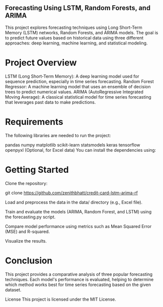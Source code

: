 ## Forecasting Using LSTM, Random Forests, and ARIMA

This project explores forecasting techniques using Long Short-Term Memory (LSTM) networks, Random Forests, and ARIMA models. The goal is to predict future values based on historical data using three different approaches: deep learning, machine learning, and statistical modeling.

# Project Overview

LSTM (Long Short-Term Memory): A deep learning model used for sequence prediction, especially in time series forecasting.
Random Forest Regressor: A machine learning model that uses an ensemble of decision trees to predict numerical values.
ARIMA (AutoRegressive Integrated Moving Average): A classical statistical model for time series forecasting that leverages past data to make predictions.

# Requirements

The following libraries are needed to run the project:

pandas
numpy
matplotlib
scikit-learn
statsmodels
keras
tensorflow
openpyxl (Optional, for Excel data)
You can install the dependencies using:



# Getting Started

Clone the repository:

git clone https://github.com/zenithbhatt/credit-card-lstm-arima-rf

Load and preprocess the data in the data/ directory (e.g., Excel file).

Train and evaluate the models (ARIMA, Random Forest, and LSTM) using the forecasting.py script.

Compare model performance using metrics such as Mean Squared Error (MSE) and R-squared.

Visualize the results.

# Conclusion

This project provides a comparative analysis of three popular forecasting techniques. Each model's performance is evaluated, helping to determine which method works best for time series forecasting based on the given dataset.

License
This project is licensed under the MIT License.

